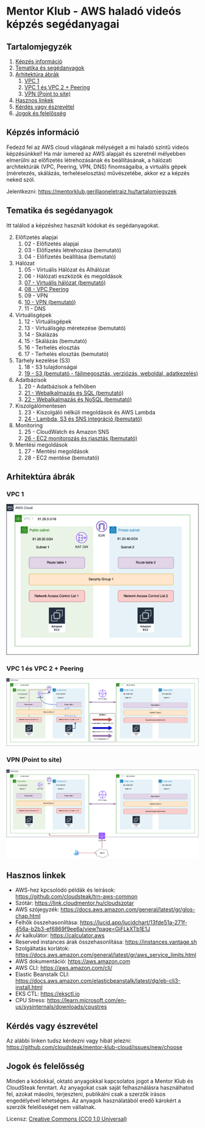 # Mentor Klub - AWS haladó videós képzés segédanyagai

## Tartalomjegyzék

1. [Képzés információ](#képzés-információ)
2. [Tematika és segédanyagok](#tematika-és-segédanyagok)
3. [Arhitektúra ábrák](#arhitektúra-ábrák)
   1. [VPC 1](#vpc-1)
   2. [VPC 1 és VPC 2 + Peering](#vpc-1-és-vpc-2--peering)
   3. [VPN (Point to site)](#vpn-point-to-site)
4. [Hasznos linkek](#hasznos-linkek)
5. [Kérdés vagy észrevétel](#kérdés-vagy-észrevétel)
6. [Jogok és felelősség](#jogok-és-felelősség)

## Képzés információ

Fedezd fel az AWS cloud világának mélységeit a mi haladó szintű videós képzésünkkel! Ha már ismered az AWS alapjait és szeretnél mélyebben elmerülni az előfizetés létrehozásának és beállításának, a hálózati architektúrák (VPC, Peering, VPN, DNS) finomságaiba, a virtuális gépek (méretezés, skálázás, terheléselosztás) művészetébe, akkor ez a képzés neked szól.

Jelentkezni: https://mentorklub.gerillaoneletrajz.hu/tartalomjegyzek

## Tematika és segédanyagok

Itt találod a képzéshez használt kódokat és segédanyagokat.

2. Előfizetés alapjai
   1. 02 - Előfizetés alapjai
   2. 03 - Előfizetés létrehozása (bemutató)
   3. 04 - Előfizetés beállítása (bemutató)
3. Hálózat
   1. 05 - Virtuális Hálózat és Alhálózat
   2. 06 - Hálózati eszközök és megoldások
   3. [07 - Virtuális hálózat (bemutató)](https://github.com/cloudsteak/trn-aws-common/blob/main/network.md#vpc-létrehozása)
   4. [08 - VPC Peering](https://github.com/cloudsteak/trn-aws-common/blob/main/network.md#vpc-peering)
   5. 09 - VPN
   6. [10 - VPN (bemutató)](https://github.com/cloudsteak/trn-aws-common/blob/main/network.md#vpn-virtual-private-network)
   7. 11 - DNS
4. Virtuálisgépek
   1. 12 - Virtuálisgépek
   2. 13 - Virtuálisgép méretezése (bemutató)
   3. 14 - Skálázás
   4. 15 - Skálázás (bemutató)
   5. 16 - Terhelés elosztás
   6. 17 - Terhelés elosztás (bemutató)
5. Tárhely kezelése (S3)
   1. 18 - S3 tulajdonságai
   2. [19 - S3 (bemutató - fájlmegosztás, verziózás, weboldal, adatkezelés)](https://github.com/cloudsteak/trn-aws-common/blob/main/storage.md#s3)
6. Adatbázisok
   1. 20 - Adatbázisok a felhőben
   2. [21 - Webalkalmazás és SQL (bemutató)](https://github.com/cloudsteak/trn-aws-webapp-sql)
   3. [22 - Webalkalmazás és NoSQL (bemutató)](https://github.com/cloudsteak/trn-aws-webapp-nosql)
7. Kiszolgálómentesen
   1. 23 - Kiszolgáló nélküli megoldások és AWS Lambda
   2. [24 - Lambda, S3 és SNS integráció (bemutató)](https://github.com/cloudsteak/trn-aws-common/blob/main/serverless.md#eseményvezérelt-alkalmazás-s3---lambda---sns)
8. Monitoring
   1. 25 - CloudWatch és Amazon SNS
   2. [26 - EC2 monitorozás és riasztás (bemutató)](https://learn.microsoft.com/en-us/sysinternals/downloads/cpustres)
9. Mentési megoldások
   1. 27 - Mentési megoldások
   2. 28 - EC2 mentése (bemutató)

## Arhitektúra ábrák

### VPC 1

![VPC-1](./kepek/aws-vpc-1.png)

### VPC 1 és VPC 2 + Peering

![VPC-1-2](./kepek/aws-vpc1-vpc2-vpcpeering.png)

### VPN (Point to site)

![VPN](./kepek/aws-point-to-site-vpn.png)

## Hasznos linkek

- AWS-hez kpcsolódó példák és leírások: https://github.com/cloudsteak/trn-aws-common
- Szótár: https://link.cloudmentor.hu/cloudszotar
- AWS szójegyzék: https://docs.aws.amazon.com/general/latest/gr/glos-chap.html
- Felhők összehasonlítása: https://lucid.app/lucidchart/13fde51a-271f-456a-b2b3-ef6869f9ee6a/view?page=GiFLkXTb1E1J
- Ár kalkulátor: https://calculator.aws
- Reserved instances árak összehasonlítása: https://instances.vantage.sh
- Szolgáltatás korlátok: https://docs.aws.amazon.com/general/latest/gr/aws_service_limits.html
- AWS dokumentáció: https://aws.amazon.com
- AWS CLI: https://aws.amazon.com/cli/
- Elastic Beanstalk CLI: https://docs.aws.amazon.com/elasticbeanstalk/latest/dg/eb-cli3-install.html
- EKS CTL: https://eksctl.io
- CPU Stress: https://learn.microsoft.com/en-us/sysinternals/downloads/cpustres

## Kérdés vagy észrevétel

Az alábbi linken tudsz kérdezni vagy hibát jelezni: https://github.com/cloudsteak/mentor-klub-cloud/issues/new/choose

## Jogok és felelősség

Minden a kódokkal, oktató anyagokkal kapcsolatos jogot a Mentor Klub és CloudSteak fenntart. Az anyagokat csak saját felhasználásra használhatod fel, azokat másolni, terjeszteni, publikálni csak a szerzők írásos engedélyével lehetséges. Az anyagok használatából eredő károkért a szerzők felelősséget nem vállalnak.

Licensz: [Creative Commons (CC0 1.0 Universal)](./LICENSE)
